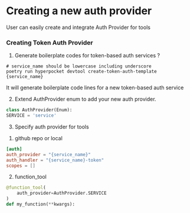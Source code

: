 # Creating a new auth provider

User can easily create and integrate Auth Provider for tools

### Creating Token Auth Provider

1. Generate boilerplate codes for token-based auth services ?

```
# service_name should be lowercase including underscore
poetry run hyperpocket devtool create-token-auth-template {service_name}
```

It will generate boilerplate code lines for a new token-based auth service

2. Extend AuthProvider enum to add your new auth provider.

```python
class AuthProvider(Enum):
SERVICE = 'service'
```

3. Specify auth provider for tools

1) github repo or local

```toml
[auth]
auth_provider = "{service_name}"
auth_handler = "{service_name}-token"
scopes = []
```

2. function_tool

```python
@function_tool(
    auth_provider=AuthProvider.SERVICE
)
def my_function(**kwargs):
```
